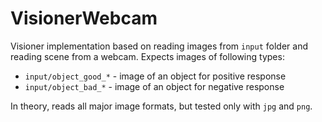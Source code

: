 # VisionerWebcam

Visioner implementation based on reading images from `input` folder and reading scene from a webcam. Expects images of following types:

- `input/object_good_*` - image of an object for positive response
- `input/object_bad_*` - image of an object for negative response

In theory, reads all major image formats, but tested only with `jpg` and `png`.
